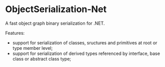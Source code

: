 ObjectSerialization-Net
===========

A fast object graph binary serialization for .NET.

Features:
* support for serialization of classes, sructures and primitives at root or type member level;
* support for serialization of derived types referenced by interface, base class or abstract class type;

 